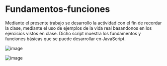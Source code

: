 # Fundamentos-funciones

Mediante el presente trabajo se desarrollo la actividad con el fin de recordar la clase, mediante el uso de ejemplos
de la vida real basandonos en los ejercicios vistos en clase. Dicho script muestra los fundamentos y funciones básicas que se 
puede desarrollar en JavaScript.

![image](https://github.com/risthian-P/fundamentos-funciones/assets/117744044/3aa212de-bd9e-4570-a934-2dda16c988f8)

![image](https://github.com/risthian-P/fundamentos-funciones/assets/117744044/67c6ff43-e6a7-46fe-8417-f1ac424475c3)

